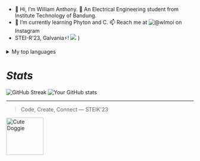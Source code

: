 - 👋 Hi, I’m William Anthony.  🐍 An Electrical Engineering student from Institute Technology of Bandung.
- 🌱 I’m currently learning Phyton and C. 📫 Reach me at ![@wlmoi](https://www.instagram.com/wlmoi/)  on Instagram
- STEI-R'23, Galvania⚡!
![](https://komarev.com/ghpvc/?username=wlmoi&color=green)
  )
<details>
<summary>My top languages</summary>

| Rank | Languages |
|-----:|-----------|
|     1| Phyton    |
|     2| C         |
|     3| Haskell   |

</details>

# _Stats_

![GitHub Streak](https://github-readme-streak-stats.herokuapp.com/?user=wlmoi&theme=dark)
![Your GitHub stats](https://github-readme-stats.vercel.app/api?username=wlmoi&theme=dark)


---
> Code, Create, Connect
— STEIK'23

<!--- For Gif Image
<picture>
  <source media="(prefers-color-scheme: dark)" srcset="https://user-images.githubusercontent.com/25423296/163456776-7f95b81a-f1ed-45f7-b7ab-8fa810d529fa.png">
  <source media="(prefers-color-scheme: light)" srcset="https://user-images.githubusercontent.com/25423296/163456779-a8556205-d0a5-45e2-ac17-42d089e3c3f8.png">
  <img alt="Shows an illustrated sun in light mode and a moon with stars in dark mode." src="https://user-images.githubusercontent.com/25423296/163456779-a8556205-d0a5-45e2-ac17-42d089e3c3f8.png">
</picture>
--->

<picture>
 <img alt="Cute Doggie" src="https://i.redd.it/jzh3q3g92v921.jpg" width= 100px length=100px>
</picture>

<!---
wlmoi/wlmoi is a ✨ special ✨ repository because its `README.md` (this file) appears on your GitHub profile.
You can click the Preview link to take a look at your changes.
--->

